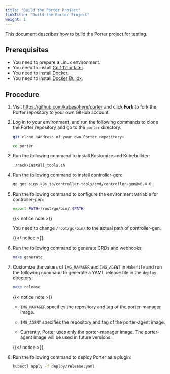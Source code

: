 ```yaml
---
title: "Build the Porter Project"
linkTitle: "Build the Porter Project"
weight: 1
---
```


This document describes how to build the Porter project for testing.

## Prerequisites

* You need to prepare a Linux environment.
* You need to install [Go 1.12 or later](https://github.com/kubesphere/porter/blob/master/doc/how-to-build.md).
* You need to install [Docker](https://www.docker.com/get-started).
* You need to install [Docker Buildx](https://www.docker.com/blog/getting-started-with-docker-for-arm-on-linux/).

## Procedure

1. Visit https://github.com/kubesphere/porter and click **Fork** to fork the Porter repository to your own GitHub account.

2. Log in to your environment, and run the following commands to clone the Porter repository and go to the `porter` directory:

   ```bash
   git clone <Address of your own Porter repository>
   ```

   ```bash
   cd porter
   ```

3. Run the following command to install Kustomize and Kubebuilder:

   ```bash
   ./hack/install_tools.sh
   ```

4. Run the following command to install controller-gen:

   ```bash
   go get sigs.k8s.io/controller-tools/cmd/controller-gen@v0.4.0
   ```

5. Run the following command to configure the environment variable for controller-gen:

   ```bash
   export PATH=/root/go/bin/:$PATH
   ```

   {{< notice note >}}

   You need to change `/root/go/bin/` to the actual path of controller-gen.

   {{</ notice >}}

6. Run the following command to generate CRDs and webhooks:

   ```bash
   make generate
   ```

7. Customize the values of `IMG_MANAGER` and `IMG_AGENT` in `Makefile` and run the following command to generate a YAML release file in the `deploy` directory:

   ```bash
   make release
   ```

   {{< notice note >}}

   * `IMG_MANAGER` specifies the repository and tag of the porter-manager image.

   * `IMG_AGENT` specifies the repository and tag of the porter-agent image.
   * Currently, Porter uses only the porter-manager image. The porter-agent image will be used in future versions.

   {{</ notice >}}

8. Run the following command to deploy Porter as a plugin:

   ```bash
   kubectl apply -f deploy/release.yaml
   ```

   